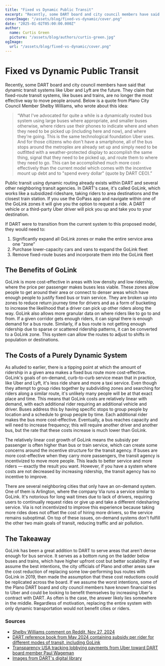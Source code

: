 ```yaml
---
title: "Fixed vs Dynamic Public Transit"
excerpt: "Recently, some DART board and city council members have said that dynamic transit systems like Uber and Lyft are the future. They claim that fixed-route transit systems, like buses and trains, are no longer the most effective way to move people around."
coverImage: "/assets/blog/fixed-vs-dynamic/cover.png"
date: "2025-01-02T05:00:00.000Z"
author:
  name: Curtis Green
  picture: "/assets/blog/authors/curtis-green.jpg"
ogImage:
  url: "/assets/blog/fixed-vs-dynamic/cover.png"
---
```


# Fixed vs Dynamic Public Transit

Recently, some DART board and city council members have said that dynamic transit systems like Uber and Lyft are the future. 
They claim that fixed-route transit systems, like buses and trains, are no longer the most effective way to move people around. 
Below is a quote from Plano City Council Member Shelby Williams, who wrote about this idea:

> “What I've advocated for quite a while is a dynamically routed bus system using large buses where appropriate, and smaller buses otherwise, 
where riders use their phones to indicate where and when they need to be picked up (including here and now), and where they're going. 
This is the same technological foundation Uber uses. And for those citizens who don't have a smartphone, 
all of the bus stops around the metroplex are already set up and simply need to be outfitted with a weather-protected display to accomplish the same thing, 
signal that they need to be picked up, and route them to where they need to go.
This can be accomplished much more cost-effectively than the current model which comes with the incentive mount up debt and to "spend every dollar" (quote by DART CEO).”

Public transit using dynamic routing already exists within DART and several other neighboring transit agencies. 
In DART's case, it's called GoLink, which works like a subsidized rideshare, taking riders to area destinations and the closest train station. 
If you use the GoPass app and navigate within one of the GoLink zones it will give you the option to request a ride. 
A DART vehicle or a third-party Uber driver will pick you up and take you to your destination.

If DART were to transition from the current system to this proposed model, they would need to:
1. Significantly expand all GoLink zones or make the entire service area one “zone”
2. Purchase lower-capacity cars and vans to expand the GoLink fleet
3. Remove fixed-route buses and incorporate them into the GoLink fleet

## The Benefits of GoLink
GoLink is more cost-effective in areas with low density and low ridership, where the price per passenger makes buses less viable. 
These zones allow people to get around their area or connect to denser areas which have enough people to justify fixed bus or train service. 
They are broken up into zones to reduce return journey time for drivers and as a form of bucketing to increase the likelihood that a driver can pick up other riders along the way. 
GoLink also allows more granular data on where riders like to go to and from. If a given corridor gets enough riders, it can signal there is enough demand for a bus route.
Similarly, if a bus route is not getting enough ridership due to sparse or scattered ridership patterns, it can be converted to a GoLink zone. 
This system can allow the routes to adjust to shifts in population or destinations.

## The Costs of a Purely Dynamic System
As alluded to earlier, there is a tipping point at which the amount of ridership in a given area makes a fixed bus route more cost-effective. 
GoLink's goals of on-demand, curb-to-curb service mean that in practice, like Uber and Lyft, it's less ride share and more a taxi service. 
Even though they attempt to group rides together by subdividing zones and searching for riders along a similar route, it's unlikely many people will be at that exact place and time. 
This means that GoLink costs are relatively linear with demand, with each additional rider requiring an additional vehicle and driver. 
Buses address this by having specific stops to group people by location and a schedule to group people by time. 
Each additional rider makes the bus more cost-effective. Eventually, a bus reaches capacity and will need to increase frequency; 
this will require another driver and another bus, but the rate that these costs increase is much lower than GoLink.

The relatively linear cost growth of GoLink means the subsidy per passenger is often higher than bus or train service, 
which can create some concerns around the incentive structure for the transit agency. If buses are more cost-effective when they carry more passengers, 
the transit agency is incentivized to move more people. This leads to better service and more riders — exactly the result you want. 
However, if you have a system where costs are not decreased by increasing ridership, the transit agency has no incentive to improve.

There are several neighboring cities that only have an on-demand system. One of them is Arlington, where the company Via runs a service similar to GoLink. 
It's notorious for long wait times due to lack of drivers, requiring users to continually request rides or give up and take a different ridesharing service. 
Via is not incentivized to improve this experience because taking more rides does not offset the cost of hiring more drivers, so the service remains suboptimal. 
On top of these issues, on-demand systems don't fulfill the other two main goals of transit, reducing traffic and air pollution.

## The Takeaway
GoLink has been a great addition to DART to serve areas that aren't dense enough for bus service. 
It serves as a bottom rung on the ladder below buses and trains, which have higher upfront cost but better scalability. 
If we assume the best intentions, the city officials of Plano and other areas saw the cost reduction of replacing some low-performing bus routes with GoLink in 2019, 
then made the assumption that these cost reductions could be replicated across the board. 
If we assume the worst intentions, some of the Plano DART board and city council members have known financial ties to Uber and could be looking to benefit themselves by increasing Uber's contract with DART. 
As often is the case, the answer likely lies somewhere in the middle. Regardless of motivation, replacing the entire system with only dynamic transportation would not benefit cities or riders.

### Sources
- [Shelby Williams comment on Reddit, Nov 27, 2024](https://www.reddit.com/r/dart/comments/1gybalr/comment/lz9v4nj)
- [DART reference book from May 2024 containing subsidy per rider for different modes of transit, including GoLink](https://dartorgcmsblob.dart.org/prod/docs/default-source/dart-facts/dartreferencebook.pdf?sfvrsn=fba0cc81_7)
- [Transparency USA tracking lobbying payments from Uber toward DART board member Paul Wageman](https://www.transparencyusa.org/tx/lobbying/lobbyist/paul-n-wageman-52401)
- [Images from DART's digital library](https://digitallibrary.dart.org/dallasarearapidtransit/digitallibrary)